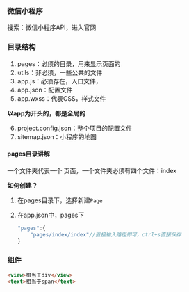 ### 微信小程序

搜索：微信小程序API，进入官网

### 目录结构

1. pages：必须的目录，用来显示页面的
2. utils：非必须，一些公共的文件
3. app.js：必须存在，入口文件，
4. app.json：配置文件
5. app.wxss：代表CSS，样式文件

**以app为开头的，都是全局的**

6. project.config.json：整个项目的配置文件
7. sitemap.json：小程序的地图

#### pages目录讲解

一个文件夹代表一个 页面，一个文件夹必须有四个文件：index

**如何创建？**

1. 在pages目录下，选择新建`Page`

2. 在app.json中，pages下

   ```js
   "pages":{
       "pages/index/index"//直接输入路径即可，ctrl+s直接保存
   }
   ```



### 组件

```html
<view>相当于div</view>
<text>相当于span</text>
```

